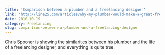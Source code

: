 ```yaml
---
title: 'Comparison between a plumber and a freelancing designer'
link: 'http://line25.com/articles/why-my-plumber-would-make-a-great-freelancer'
date: 2010-10-19
category: Freelancing
slug: comparison-between-a-plumber-and-a-freelancing-designer
---
```


Chris Spooner is showing the similarities between his plumber and the life of a freelancing designer, and everything is quite true.
